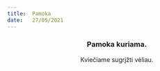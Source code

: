 ```yaml
---
title:  Pamoka
date:   27/05/2021
---
```


### <center>Pamoka kuriama.</center>
<center>Kviečiame sugrįžti vėliau.</center>